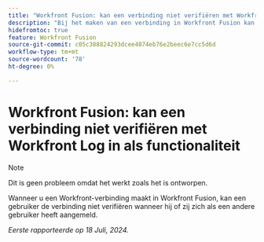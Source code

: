 ```yaml
---
title: "Workfront Fusion: kan een verbinding niet verifiëren met Workfront Log in als functionaliteit"
description: "Bij het maken van een verbinding in Workfront Fusion kan een gebruiker de verbinding niet verifiëren wanneer hij of zij zich als een andere gebruiker heeft aangemeld."
hidefromtoc: true
feature: Workfront Fusion
source-git-commit: c05c388824293dcee4074eb76e2beec6e7cc5d6d
workflow-type: tm+mt
source-wordcount: '78'
ht-degree: 0%

---
```



# Workfront Fusion: kan een verbinding niet verifiëren met Workfront Log in als functionaliteit

>[!NOTE]
>
>Dit is geen probleem omdat het werkt zoals het is ontworpen.

Wanneer u een Workfront-verbinding maakt in Workfront Fusion, kan een gebruiker de verbinding niet verifiëren wanneer hij of zij zich als een andere gebruiker heeft aangemeld.

_Eerste rapporteerde op 18 Juli, 2024._
